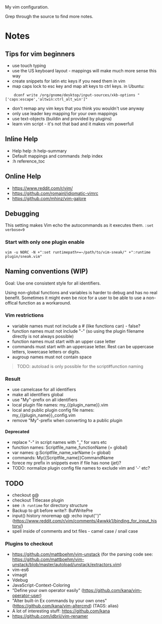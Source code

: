 My vim configuration.

Grep through the source to find more notes.

# Notes

## Tips for vim beginners

* use touch typing
* use the US keyboard layout - mappings will make much more sense this way
* create snippets for latin etc keys if you need them in vim
* map caps lock to esc key and map alt keys to ctrl keys. in Ubuntu:

```shell
    dconf write /org/gnome/desktop/input-sources/xkb-options "['caps:escape','altwin:ctrl_alt_win']"
```

* don't remap any vim keys that you think you wouldn't use anyway
* only use leader key mapping for your own mappings
* use text-objects (buildin and provided by plugins)
* learn vim script - it's not that bad and it makes vim powerfull

## Inline Help

* Help help :h help-summary
* Default mappings and commands :help index
* :h reference_toc

## Online Help

* https://www.reddit.com/r/vim/
* https://github.com/romainl/idiomatic-vimrc
* https://github.com/mhinz/vim-galore

## Debugging

This setting makes Vim echo the autocommands as it executes them.
`:set verbose=9`


### Start with only one plugin enable
`vim -u NORC -N +":set runtimepath+=~/path/to/vim-sneak/" +":runtime plugin/sneak.vim"`

## Naming conventions (WIP)

Goal: Use one consistent style for all identifiers.

Using non-global functions and variables is harder to debug and has no real
benefit. Sometimes it might even be nice for a user to be able to use a
non-offical function as a workaround.

### Vim restrictions

* variable names must not include a # (like functions can) - false?
* function names must not include "-" (so using the plugin filename directly is
  not always possible)
* function names must start with an upper case letter
* commands must start with an uppercase letter. Rest can be uppercase letters,
  lowercase letters or digits.
* augroup names must not contain space
> TODO: autoload is only possible for the script#function naming

### Result

* use camelcase for all identifiers
* make all identifiers global
* use "My"-prefix on all identifiers
* local plugin file names: my\_{{plugin_name}}.vim
* local and public plugin config file names: my\_{{plugin_name}}\_config.vim
* remove "My"-prefix when converting to a public plugin

#### Deprecated

* replace "-" in script names with "\_" for vars etc
* function names: Scriptfile_name_functionName (= global)
* var names: g:Scriptfile_name_varName (= global)
* commands: My{{Scriptfile_name}}CommandName
* forece my prefix in snippets even if file has none (jet)?
* TODO: normalize plugin config file names to exclude vim and '-' etc?

## TODO

* checkout g@
* checkout Titlecase plugin
* see `:h runtime` for directory structure
* Backup to git before write?: BufWritePre
* input() history nnoremap q@ :echo input('')<CR><C-F>"
  (https://www.reddit.com/r/vim/comments/4wwkk1/binding_for_input_history/)
* spell inside of comments and txt files - camel case / snail case

### Plugins to checkout

* https://github.com/mattboehm/vim-unstack (for the parsing code see:
  https://github.com/mattboehm/vim-unstack/blob/master/autoload/unstack/extractors.vim)
* vim-es6
* vimagit
* Vdebug
* JavaScript-Context-Coloring
* "Define your own operator easily" (https://github.com/kana/vim-operator-user)
* "Alter built-in Ex commands by your own ones"
  (https://github.com/kana/vim-altercmd) (TAGS: alias)
* A lot of interesting stuff: https://github.com/kana
* https://github.com/idbrii/vim-renamer
